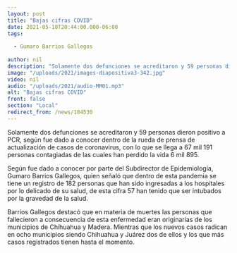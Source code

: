 ```yaml
---
layout: post
title: "Bajas cifras COVID"
date: 2021-05-18T20:44:00.000-06:00
tags:
  
  - Gumaro Barrios Gallegos
  
author: nil
description: "Solamente dos defunciones se acreditaron y 59 personas dieron positivo a PCR."
image: "/uploads/2021/images-diapositiva3-342.jpg"
video: nil
audio: "/uploads/2021/audio-MM01.mp3"
alt: "Bajas cifras COVID"
front: false
section: "Local"
redirect_from: /news/184530
---
```


Solamente dos defunciones se acreditaron y 59 personas dieron positivo a PCR, según fue dado a conocer dentro de la rueda de prensa de actualización de casos de coronavirus, con lo que se llega a 67 mil 191 personas contagiadas de las cuales han perdido la vida 6 mil 895.

Según fue dado a conocer por parte del Subdirector de Epidemiología, Gumaro Barrios Gallegos, quien señaló que dentro de esta pandemia se tiene un registro de 182 personas que han sido ingresadas a los hospitales por lo delicado de su salud, de esta cifra 57 han tenido que ser intubados por la gravedad de la salud. 

Barrios Gallegos destacó que en materia de muertes las personas que fallecieron a consecuencia de esta enfermedad eran originarias de los municipios de Chihuahua y Madera. Mientras que los nuevos casos radican en ocho municipios siendo Chihuahua y Juárez dos de ellos y los que más casos registrados tienen hasta el momento.
